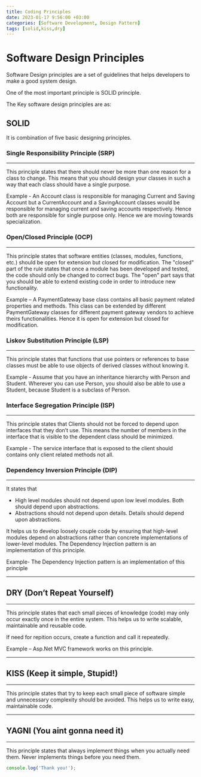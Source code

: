 ```yaml
---
title: Coding Principles
date: 2023-01-17 9:56:00 +03:00
categories: [Software Development, Design Pattern]
tags: [solid,kiss,dry]
---
```

# Software Design Principles
Software Design principles are a set of guidelines that helps developers to make a good system design.

One of the most important principle is SOLID principle.

The Key software design principles are as:

## SOLID
It is combination of five basic designing principles.

### Single Responsibility Principle (SRP)
----
This principle states that there should never be more than one reason for a
class to change. This means that you should design your classes in such a way that each class should have a single purpose.

Example - An Account class is responsible for managing  Current and Saving Account but a CurrentAccount and a SavingAccount classes would be responsible for managing current and saving accounts respectively. Hence both are responsible for single purpose only. Hence we are moving towards specialization.

### Open/Closed Principle (OCP)
----
This principle states that software entities (classes, modules, functions, etc.)
should be open for extension but closed for modification. The "closed" part of
the rule states that once a module has been developed and tested, the code
should only be changed to correct bugs. The "open" part says that you should
be able to extend existing code in order to introduce new functionality.

Example – A PaymentGateway base class contains all basic payment related
  properties and methods. This class can be extended by different PaymentGateway
  classes for different payment gateway vendors to achieve theirs functionalities.
  Hence it is open for extension but closed for modification.

### Liskov Substitution Principle (LSP)
----
This principle states that functions that use pointers or references to base
classes must be able to use objects of derived classes without knowing it.

Example - Assume that you have an inheritance hierarchy with Person and Student. Wherever you can use Person, you should also be able to use a Student, because Student is a subclass of Person.

### Interface Segregation Principle (ISP)
---
This principle states that Clients should not be forced to depend upon
interfaces that they don’t use. This means the number of members in the
interface that is visible to the dependent class should be minimized.

Example - The service interface that is exposed to the client should contains
  only client related methods not all.

### Dependency Inversion Principle (DIP)
---
It states that
- High level modules should not depend upon low level modules. Both should depend
upon abstractions.
- Abstractions should not depend upon details. Details should depend upon
abstractions.

It helps us to develop loosely couple code by ensuring that high-level modules
depend on abstractions rather than concrete implementations of lower-level modules.
The Dependency Injection pattern is an implementation of this principle.

Example- The Dependency Injection pattern is an implementation of this principle

---
## DRY (Don’t Repeat Yourself)
---
This principle states that each small pieces of knowledge (code) may only
occur exactly once in the entire system. This helps us to write scalable,
maintainable and reusable code.

If need for repition occurs, create a function and call it repeatedly.

Example – Asp.Net MVC framework works on this principle.

---
## KISS (Keep it simple, Stupid!)
----
This principle states that try to keep each small piece of software simple and
unnecessary complexity should be avoided. This helps us to write easy,
maintainable code.

---
## YAGNI (You aint gonna need it)
-----
This principle states that always implement things when you actually need
them. Never implements things before you need them.



```javascript
console.log('Thank you!');
````
